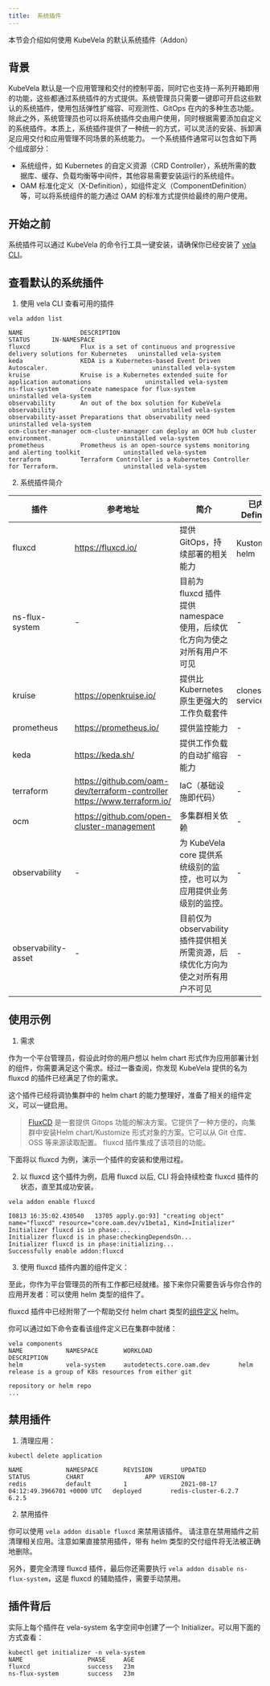 ```yaml
---
title:  系统插件
---
```


本节会介绍如何使用 KubeVela 的默认系统插件（Addon）

## 背景

KubeVela 默认是一个应用管理和交付的控制平面，同时它也支持一系列开箱即用的功能，这些都通过系统插件的方式提供。系统管理员只需要一键即可开启这些默认的系统插件，使用包括弹性扩缩容、可观测性、GitOps 在内的多种生态功能。
除此之外，系统管理员也可以将系统插件交由用户使用，同时根据需要添加自定义的系统插件。本质上，系统插件提供了一种统一的方式，可以灵活的安装、拆卸满足应用交付和应用管理不同场景的系统能力。
一个系统插件通常可以包含如下两个组成部分：
- 系统组件，如 Kubernetes 的自定义资源（CRD Controller），系统所需的数据库、缓存、负载均衡等中间件，其他容易需要安装运行的系统组件。
- OAM 标准化定义（X-Definition），如组件定义（ComponentDefinition）等，可以将系统组件的能力通过 OAM 的标准方式提供给最终的用户使用。

## 开始之前

系统插件可以通过 KubeVela 的命令行工具一键安装，请确保你已经安装了 [vela CLI](../getting-started/quick-install.mdx)。

## 查看默认的系统插件


1. 使用 vela CLI 查看可用的插件

```shell
vela addon list
```

```shell
NAME               	DESCRIPTION                                                                  	STATUS     	IN-NAMESPACE
fluxcd             	Flux is a set of continuous and progressive delivery solutions for Kubernetes	uninstalled	vela-system 
keda               	KEDA is a Kubernetes-based Event Driven Autoscaler.                          	uninstalled	vela-system 
kruise             	Kruise is a Kubernetes extended suite for application automations            	uninstalled	vela-system 
ns-flux-system     	Create namespace for flux-system                                             	uninstalled	vela-system 
observability      	An out of the box solution for KubeVela observability                        	uninstalled	vela-system 
observability-asset	Preparations that observability need                                         	uninstalled	vela-system 
ocm-cluster-manager	ocm-cluster-manager can deploy an OCM hub cluster environment.               	uninstalled	vela-system 
prometheus         	Prometheus is an open-source systems monitoring and alerting toolkit         	uninstalled	vela-system 
terraform          	Terraform Controller is a Kubernetes Controller for Terraform.               	uninstalled	vela-system 
```

2. 系统插件简介

| 插件                | 参考地址                                                     | 简介                                                         | 已内置Definition |
| ------------------- | ------------------------------------------------------------ | ------------------------------------------------------------ | ---------------- |
| fluxcd              | https://fluxcd.io/                                           | 提供 GitOps，持续部署的相关能力                              | Kustomize、helm  |
| ns-flux-system      | -                                                            | 目前为 fluxcd 插件提供 namespace 使用，后续优化方向为使之对所有用户不可见 | -                |
| kruise              | https://openkruise.io/                                       | 提供比 Kubernetes 原生更强大的工作负载套件                   | cloneset-service |
| prometheus          | https://prometheus.io/                                       | 提供监控能力                                                 | -                |
| keda                | https://keda.sh/                                             | 提供工作负载的自动扩缩容能力                                 | -                |
| terraform           | https://github.com/oam-dev/terraform-controller <br />https://www.terraform.io/ | IaC（基础设施即代码）                                        | -                |
| ocm                 | https://github.com/open-cluster-management                   | 多集群相关依赖                                               | -                |
| observability       | -                                                            | 为 KubeVela core 提供系统级别的监控，也可以为应用提供业务级别的监控。 | -                |
| observability-asset | -                                                            | 目前仅为 observability 插件提供相关所需资源，后续优化方向为使之对所有用户不可见 | -                |



## 使用示例

1. 需求

作为一个平台管理员，假设此时你的用户想以 helm chart 形式作为应用部署计划的组件，你需要满足这个需求。经过一番查阅，你发现 KubeVela 提供的名为 fluxcd 的插件已经满足了你的需求。

这个插件已经将调协集群中的 helm chart 的能力整理好，准备了相关的组件定义，可以一键启用。

> [FluxCD](https://fluxcd.io/) 是一套提供 Gitops 功能的解决方案。它提供了一种方便的，向集群中安装Helm chart/Kustomize 形式对象的方案。它可以从 Git 仓库、OSS 等来源读取配置。
> fluxcd 插件集成了该项目的功能。

下面将以 fluxcd 为例，演示一个插件的安装和使用过程。

2. 以 fluxcd 这个插件为例，启用 fluxcd 以后, CLI 将会持续检查 fluxcd 插件的状态，直至其成功安装。

```shell
vela addon enable fluxcd
```

```shell
I0813 16:35:02.430540   13705 apply.go:93] "creating object" name="fluxcd" resource="core.oam.dev/v1beta1, Kind=Initializer"
Initializer fluxcd is in phase:...
Initializer fluxcd is in phase:checkingDependsOn...
Initializer fluxcd is in phase:initializing...
Successfully enable addon:fluxcd
```

3. 使用 fluxcd 插件内置的组件定义：

至此，你作为平台管理员的所有工作都已经就绪。接下来你只需要告诉与你合作的应用开发者：可以使用 helm 类型的组件了。

fluxcd 插件中已经附带了一个帮助交付 helm chart 类型的[组件定义](https://github.com/oam-dev/kubevela/blob/master/vela-templates/addons/fluxcd/definitions/helm-release.yaml) helm。

你可以通过如下命令查看该组件定义已在集群中就绪：

```shell
vela components
NAME            NAMESPACE       WORKLOAD                        DESCRIPTION                                                 
helm            vela-system     autodetects.core.oam.dev        helm release is a group of K8s resources from either git    
                                                                repository or helm repo                                     
...
```


## 禁用插件

1. 清理应用：

```shell
kubectl delete application
```
```shell
NAME            NAMESPACE       REVISION        UPDATED                                 STATUS          CHART                 APP VERSION
redis           default         1               2021-08-17 04:12:49.3966701 +0000 UTC   deployed        redis-cluster-6.2.7   6.2.5
```

2. 禁用插件

你可以使用 `vela addon disable fluxcd` 来禁用该插件。 请注意在禁用插件之前清理相关应用。注意如果直接禁用插件，带有 helm 类型的交付组件将无法被正确地删除。

另外，要完全清理 fluxcd 插件，最后你还需要执行 `vela addon disable ns-flux-system`，这是 fluxcd 的辅助插件，需要手动禁用。

## 插件背后

实际上每个插件在 vela-system 名字空间中创建了一个 Initializer。可以用下面的方式查看：

```shell
kubectl get initializer -n vela-system
NAME                  PHASE     AGE
fluxcd                success   23m
ns-flux-system        success   23m
```
